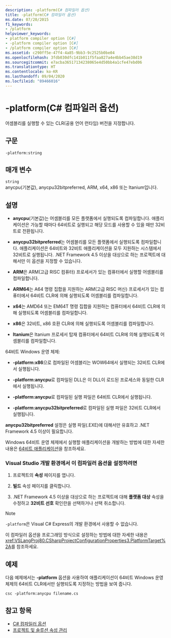 ```yaml
---
description: -platform(C# 컴파일러 옵션)
title: -platform(C# 컴파일러 옵션)
ms.date: 07/20/2015
f1_keywords:
- /platform
helpviewer_keywords:
- platform compiler option [C#]
- -platform compiler option [C#]
- /platform compiler option [C#]
ms.assetid: c290ff5e-47f4-4a85-9bb3-9c2525b0be04
ms.openlocfilehash: 3fdb030dfc141b011f5faa827a4e4bb45ae38d19
ms.sourcegitcommit: e7acba36517134238065e4d50bb4a1cfe47ebd06
ms.translationtype: HT
ms.contentlocale: ko-KR
ms.lasthandoff: 09/04/2020
ms.locfileid: "89466016"
---
```

# <a name="-platform-c-compiler-options"></a>-platform(C# 컴파일러 옵션)

어셈블리를 실행할 수 있는 CLR(공용 언어 런타임) 버전을 지정합니다.

## <a name="syntax"></a>구문

```console
-platform:string
```

## <a name="parameters"></a>매개 변수

`string` \
anycpu(기본값), anycpu32bitpreferred, ARM, x64, x86 또는 Itanium입니다.

## <a name="remarks"></a>설명

- **anycpu**(기본값)는 어셈블리를 모든 플랫폼에서 실행되도록 컴파일합니다. 애플리케이션은 가능할 때마다 64비트로 실행되고 해당 모드를 사용할 수 있을 때만 32비트로 전환됩니다.

- **anycpu32bitpreferred**는 어셈블리를 모든 플랫폼에서 실행되도록 컴파일합니다. 애플리케이션은 64비트와 32비트 애플리케이션을 모두 지원하는 시스템에서 32비트로 실행됩니다. .NET Framework 4.5 이상을 대상으로 하는 프로젝트에 대해서만 이 옵션을 지정할 수 있습니다.

- **ARM**은 ARM(고급 RISC 컴퓨터) 프로세서가 있는 컴퓨터에서 실행할 어셈블리를 컴파일합니다.

- **ARM64**는 A64 명령 집합을 지원하는 ARM(고급 RISC 머신) 프로세서가 있는 컴퓨터에서 64비트 CLR에 의해 실행되도록 어셈블리를 컴파일합니다.

- **x64**는 AMD64 또는 EM64T 명령 집합을 지원하는 컴퓨터에서 64비트 CLR에 의해 실행되도록 어셈블리를 컴파일합니다.

- **x86**은 32비트, x86 호환 CLR에 의해 실행되도록 어셈블리를 컴파일합니다.

- **Itanium**은 Itanium 프로세서 탑재 컴퓨터에서 64비트 CLR에 의해 실행되도록 어셈블리를 컴파일합니다.

64비트 Windows 운영 체제:

- **-platform:x86**으로 컴파일된 어셈블리는 WOW64에서 실행되는 32비트 CLR에서 실행됩니다.

- **-platform:anycpu**로 컴파일된 DLL은 이 DLL이 로드된 프로세스와 동일한 CLR에서 실행됩니다.

- **-platform:anycpu**로 컴파일된 실행 파일은 64비트 CLR에서 실행됩니다.

- **-platform:anycpu32bitpreferred**로 컴파일된 실행 파일은 32비트 CLR에서 실행됩니다.

**anycpu32bitpreferred** 설정은 실행 파일(.EXE)에 대해서만 유효하고 .NET Framework 4.5 이상이 필요합니다.

Windows 64비트 운영 체제에서 실행할 애플리케이션을 개발하는 방법에 대한 자세한 내용은 [64비트 애플리케이션](../../../framework/64-bit-apps.md)을 참조하세요.

### <a name="to-set-this-compiler-option-in-the-visual-studio-development-environment"></a>Visual Studio 개발 환경에서 이 컴파일러 옵션을 설정하려면

1. 프로젝트의 **속성** 페이지를 엽니다.

2. **빌드** 속성 페이지를 클릭합니다.

3. .NET Framework 4.5 이상을 대상으로 하는 프로젝트에 대해 **플랫폼 대상** 속성을 수정하고 **32비트 선호** 확인란을 선택하거나 선택 취소합니다.

> [!NOTE]
> `-platform`은 Visual C# Express의 개발 환경에서 사용할 수 없습니다.

이 컴파일러 옵션을 프로그래밍 방식으로 설정하는 방법에 대한 자세한 내용은 <xref:VSLangProj80.CSharpProjectConfigurationProperties3.PlatformTarget%2A>를 참조하세요.

## <a name="example"></a>예제

다음 예제에서는 **-platform** 옵션을 사용하여 애플리케이션이 64비트 Windows 운영 체제의 64비트 CLR에서만 실행되도록 지정하는 방법을 보여 줍니다.

```console
csc -platform:anycpu filename.cs
```

## <a name="see-also"></a>참고 항목

- [C# 컴파일러 옵션](index.md)
- [프로젝트 및 솔루션 속성 관리](/visualstudio/ide/managing-project-and-solution-properties)
